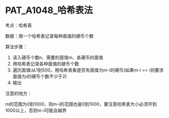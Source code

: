 # PAT_A1048_哈希表法

考点：哈希表

数据：用一个哈希表记录每种面值的硬币个数

算法步骤：

1. 读入硬币个数n、需要的面值m、各硬币的面值
2. 用哈希表记录各种面值的硬币个数
3. 遍历面值i从1到500，用哈希表看是否有面值为m-i的硬币(如果m-i == i则要求面值为i的硬币个数不少于2)
4. 输出

注意的地方：

m的范围为0到1000，则m-i的范围也是0到1000，要注意哈希表大小必须开到1000以上，否则m-i可能会越界
